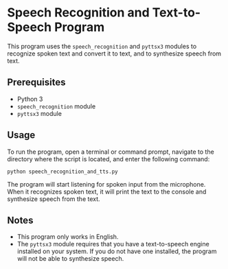 # Speech Recognition and Text-to-Speech Program

This program uses the `speech_recognition` and `pyttsx3` modules to recognize spoken text and convert it to text, and to synthesize speech from text.

## Prerequisites

- Python 3
- `speech_recognition` module
- `pyttsx3` module

## Usage

To run the program, open a terminal or command prompt, navigate to the directory where the script is located, and enter the following command:

    python speech_recognition_and_tts.py

The program will start listening for spoken input from the microphone. When it recognizes spoken text, it will print the text to the console and synthesize speech from the text.

## Notes

- This program only works in English.
- The `pyttsx3` module requires that you have a text-to-speech engine installed on your system. If you do not have one installed, the program will not be able to synthesize speech.